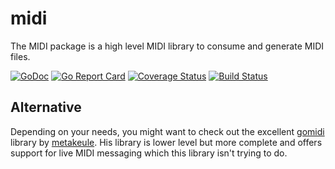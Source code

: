 # midi

The MIDI package is a high level MIDI library to consume and generate MIDI files.

[![GoDoc](https://godoc.org/github.com/go-audio/midi?status.svg)](https://godoc.org/github.com/go-audio/midi)
[![Go Report Card](https://goreportcard.com/badge/github.com/go-audio/midi)](https://goreportcard.com/report/github.com/go-audio/midi)
[![Coverage Status](https://codecov.io/gh/go-audio/midi/graph/badge.svg)](https://codecov.io/gh/go-audio/midi)
[![Build Status](https://travis-ci.org/go-audio/midi.svg)](https://travis-ci.org/go-audio/midi)

## Alternative

Depending on your needs, you might want to check out the excellent
[gomidi](https://github.com/gomidi/midi) library by
[metakeule](https://github.com/metakeule). His library is lower level but more
complete and offers support for live MIDI messaging which this library isn't
trying to do.
